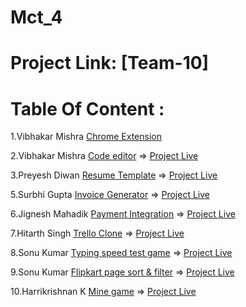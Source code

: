 # Mct_4

# Project Link: [Team-10]

# Table Of Content :
1.Vibhakar Mishra [Chrome Extension](https://github.com/mishra06/GEEKATHON_TEAM_10/tree/main/Chrome_Extension_Vibhakar)

2.Vibhakar Mishra [Code editor](https://github.com/mishra06/GEEKATHON_TEAM_10/tree/main/Code_editor_by-Vibhakar) => [Project Live](https://mishra06.github.io/GEEKATHON_TEAM_10/Code_editor_by-Vibhakar/)

3.Preyesh Diwan [Resume Template](https://github.com/mishra06/GEEKATHON_TEAM_10/tree/main/Resume_Template_by-Preyesh_diwan) => [Project Live](https://mishra06.github.io/GEEKATHON_TEAM_10/Resume_Template_by-Preyesh_diwan/)

5.Surbhi Gupta [Invoice Generator](https://github.com/mishra06/GEEKATHON_TEAM_10/tree/main/Invoice_generator_by-Surbhi_Gupta) => [Project Live](https://mishra06.github.io/GEEKATHON_TEAM_10/Invoice_generator_by-Surbhi_Gupta/)

6.Jignesh Mahadik [Payment Integration](https://github.com/mishra06/GEEKATHON_TEAM_10/tree/main/Payment_integrator_by-Jignesh_Mahadik) => [Project Live](https://mishra06.github.io/GEEKATHON_TEAM_10/Payment_integrator_by-Jignesh_Mahadik/)


7.Hitarth Singh [Trello Clone](https://github.com/mishra06/GEEKATHON_TEAM_10/tree/main/Trello_clone_by-Hitarth_singh) => [Project Live](https://mishra06.github.io/GEEKATHON_TEAM_10/Trello_clone_by-Hitarth_singh/)

8.Sonu Kumar [Typing speed test game](https://github.com/mishra06/GEEKATHON_TEAM_10/tree/main/Typing_speed_by-Sonu_kumar) => [Project Live](https://mishra06.github.io/GEEKATHON_TEAM_10/Flipkart_page_by-sonu_kumar/)


9.Sonu Kumar [Flipkart page sort & filter](https://github.com/mishra06/GEEKATHON_TEAM_10/tree/main/Flipkart_page_by-sonu_kumar) => [Project Live](https://mishra06.github.io/GEEKATHON_TEAM_10/Typing_speed_by-Sonu_kumar/)

10.Harrikrishnan K [Mine game](https://github.com/mishra06/GEEKATHON_TEAM_10/tree/main/Mine_game_by-Harikrishnan_k) => [Project Live](https://mishra06.github.io/GEEKATHON_TEAM_10/Mine_game_by-Harikrishnan_k/)


